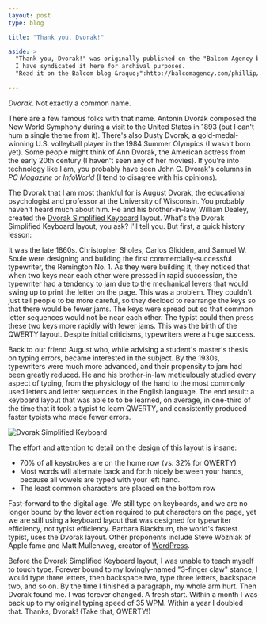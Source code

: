 ```yaml
---
layout: post
type: blog

title: "Thank you, Dvorak!"

aside: >
  "Thank you, Dvorak!" was originally published on the "Balcom Agency blog":http://balcomagency.com/blog.
  I have syndicated it here for archival purposes.
  "Read it on the Balcom blog &raquo;":http://balcomagency.com/phillip/blog/thank-you-dvorak

---
```

_Dvorak_. Not exactly a common name.

There are a few famous folks with that name. Antonín Dvořák composed the New World Symphony during a visit to the United States in 1893 (but I can't hum a single theme from it). There's also Dusty Dvorak, a gold-medal-winning U.S. volleyball player in the 1984 Summer Olympics (I wasn't born yet). Some people might think of Ann Dvorak, the American actress from the early 20th century (I haven't seen any of her movies). If you're into technology like I am, you probably have seen John C. Dvorak's columns in _PC Magazine_ or _InfoWorld_ (I tend to disagree with his opinions).

The Dvorak that I am most thankful for is August Dvorak, the educational psychologist and professor at the University of Wisconsin. You probably haven't heard much about him. He and his brother-in-law, William Dealey, created the [Dvorak Simplified Keyboard][dsk] layout. What's the Dvorak Simplified Keyboard layout, you ask? I'll tell you. But first, a quick history lesson:

It was the late 1860s. Christopher Sholes, Carlos Glidden, and Samuel W. Soule were designing and building the first commercially-successful typewriter, the Remington No. 1. As they were building it, they noticed that when two keys near each other were pressed in rapid succession, the typewriter had a tendency to jam due to the mechanical levers that would swing up to print the letter on the page. This was a problem. They couldn't just tell people to be more careful, so they decided to rearrange the keys so that there would be fewer jams. The keys were spread out so that common letter sequences would not be near each other. The typist could then press these two keys more rapidly with fewer jams. This was the birth of the QWERTY layout. Despite initial criticisms, typewriters were a huge success.

Back to our friend August who, while advising a student's master's thesis on typing errors, became interested in the subject. By the 1930s, typewriters were much more advanced, and their propensity to jam had been greatly reduced. He and his brother-in-law meticulously studied every aspect of typing, from the physiology of the hand to the most commonly used letters and letter sequences in the English language. The end result: a keyboard layout that was able to to be learned, on average, in one-third of the time that it took a typist to learn QWERTY, and consistently produced faster typists who made fewer errors.

![Dvorak Simplified Keyboard][dsk-img]

The effort and attention to detail on the design of this layout is insane:

* 70% of all keystrokes are on the home row (vs. 32% for QWERTY)
* Most words will alternate back and forth nicely between your hands, because all vowels are typed with your left hand.
* The least common characters are placed on the bottom row

Fast-forward to the digital age. We still type on keyboards, and we are no longer bound by the lever action required to put characters on the page, yet we are still using a keyboard layout that was designed for typewriter efficiency, not typist efficiency. Barbara Blackburn, the world's fastest typist, uses the Dvorak layout. Other proponents include Steve Wozniak of Apple fame and Matt Mullenweg, creator of [WordPress][wp].

Before the Dvorak Simplified Keyboard layout, I was unable to teach myself to touch type. Forever bound to my lovingly-named "3-finger claw" stance, I would type three letters, then backspace two, type three letters, backspace two, and so on. By the time I finished a paragraph, my whole arm hurt. Then Dvorak found me. I was forever changed. A fresh start. Within a month I was back up to my original typing speed of 35 WPM. Within a year I doubled that. Thanks, Dvorak! (Take that, QWERTY!)

[dsk]: http://en.wikipedia.org/wiki/Dvorak_Simplified_Keyboard
[wp]: http://wordpress.org/

[dsk-img]: http://upload.wikimedia.org/wikipedia/commons/thumb/2/25/KB_United_States_Dvorak.svg/500px-KB_United_States_Dvorak.svg.png
